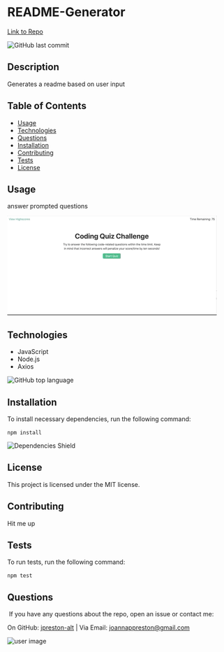 # README-Generator
[Link to Repo](https://github.com/jpreston-alt/README-Generator) 

![GitHub last commit](https://img.shields.io/github/last-commit/jpreston-alt/README-Generator)

## Description
Generates a readme based on user input
## Table of Contents
* [Usage](#usage)
* [Technologies](#technologies)
* [Questions](#questions)
* [Installation](#Installation)
* [Contributing](#Contributing)
* [Tests](#Tests)
* [License](#License)

## Usage
answer prompted questions

![](./assets/code-quiz.gif)
## Technologies
* JavaScript
* Node.js
* Axios

![GitHub top language](https://img.shields.io/github/languages/top/jpreston-alt/README-Generator)

## Installation
To install necessary dependencies, run the following command: 
``` 
npm install 
``` 
![Dependencies Shield](https://img.shields.io/david/jpreston-alt/README-Generator)

## License
This project is licensed under the MIT license.

## Contributing
Hit me up

## Tests
To run tests, run the following command: 
``` 
npm test 
```


## Questions
​
If you have any questions about the repo, open an issue or contact me:

On GitHub: [jpreston-alt](https://github.com/jpreston-alt) | Via Email: joannappreston@gmail.com

![user image](https://avatars1.githubusercontent.com/u/58855401?v=4&s=100)